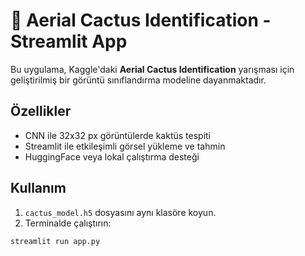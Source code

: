 # 🌵 Aerial Cactus Identification - Streamlit App

Bu uygulama, Kaggle'daki **Aerial Cactus Identification** yarışması için geliştirilmiş bir görüntü sınıflandırma modeline dayanmaktadır.

## Özellikler
- CNN ile 32x32 px görüntülerde kaktüs tespiti
- Streamlit ile etkileşimli görsel yükleme ve tahmin
- HuggingFace veya lokal çalıştırma desteği

## Kullanım
1. `cactus_model.h5` dosyasını aynı klasöre koyun.
2. Terminalde çalıştırın:

```bash
streamlit run app.py
